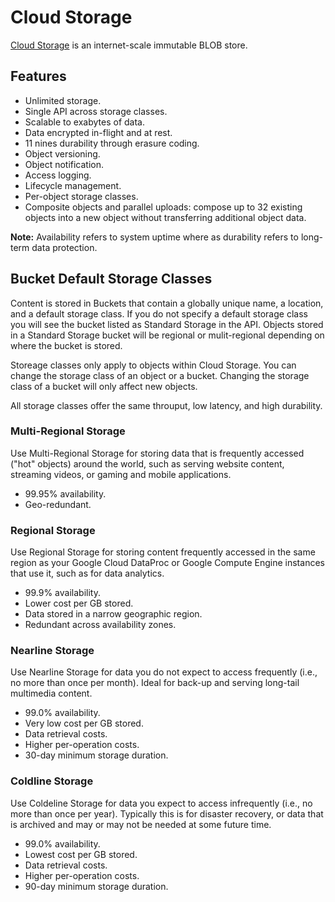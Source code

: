 # Cloud Storage

[Cloud Storage](https://cloud.google.com/storage/docs/storage-classes) is an internet-scale immutable BLOB store.

## Features

* Unlimited storage.
* Single API across storage classes.
* Scalable to exabytes of data.
* Data encrypted in-flight and at rest.
* 11 nines durability through erasure coding.
* Object versioning.
* Object notification.
* Access logging.
* Lifecycle management.
* Per-object storage classes.
* Composite objects and parallel uploads: compose up to 32 existing objects into a new object without transferring additional object data.

__Note:__ Availability refers to system uptime where as durability refers to long-term data protection.


## Bucket Default Storage Classes

Content is stored in Buckets that contain a globally unique name, a location, and a default storage class. If you do not specify a default storage class you will see the bucket listed as Standard Storage in the API. Objects stored in a Standard Storage bucket will be regional or mulit-regional depending on where the bucket is stored.

Storeage classes only apply to objects within Cloud Storage. You can change the storage class of an object or a bucket. Changing the storage class of a bucket will only affect new objects.

All storage classes offer the same throuput, low latency, and high durability.

### Multi-Regional Storage

Use Multi-Regional Storage for storing data that is frequently accessed ("hot" objects) around the world, such as serving website content, streaming videos, or gaming and mobile applications.

* 99.95% availability.
* Geo-redundant.

### Regional Storage

Use Regional Storage for storing content frequently accessed in the same region as your Google Cloud DataProc or Google Compute Engine instances that use it, such as for data analytics.

* 99.9% availability.
* Lower cost per GB stored.
* Data stored in a narrow geographic region.
* Redundant across availability zones.

### Nearline Storage

Use Nearline Storage for data you do not expect to access frequently (i.e., no more than once per month). Ideal for back-up and serving long-tail multimedia content.

* 99.0% availability.
* Very low cost per GB stored.
* Data retrieval costs.
* Higher per-operation costs.
* 30-day minimum storage duration.

### Coldline Storage

Use Coldeline Storage for data you expect to access infrequently (i.e., no more than once per year). Typically this is for disaster recovery, or data that is archived and may or may not be needed at some future time.

* 99.0% availability.
* Lowest cost per GB stored.
* Data retrieval costs.
* Higher per-operation costs.
* 90-day minimum storage duration.


